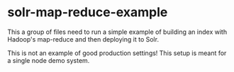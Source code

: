 solr-map-reduce-example
=======================

This a group of files need to run a simple example of building an index with Hadoop's map-reduce and then deploying it to Solr.

This is not an example of good production settings! This setup is meant for a single node demo system.

